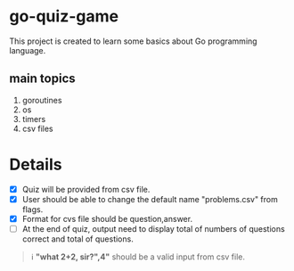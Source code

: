 # go-quiz-game

This project is created to learn some basics about Go programming language.

## main topics
1. goroutines
2. os
3. timers
4. csv files  

# Details

- [x] Quiz will be provided from csv file.
- [x] User should be able to change the default name "problems.csv" from flags.
- [x] Format for cvs file should be question,answer.
- [ ] At the end of quiz, output need to display total of numbers of questions correct and total of questions.

> ℹ️ __"what 2+2, sir?",4"__ should be a valid input from csv file.


